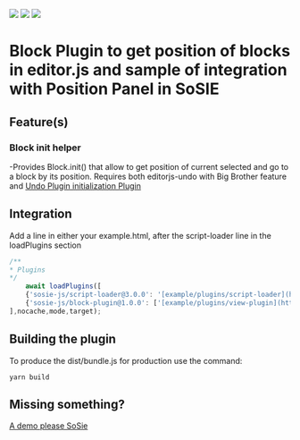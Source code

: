 ![](https://badgen.net/badge/SoS正/0.7.0/f2a) ![](https://badgen.net/badge/editor.js/v2.1.8/blue) ![](https://badgen.net/badge/plugin/v1.0.0/orange) 

# Block Plugin to get position of blocks in editor.js and sample of integration with Position Panel in SoSIE

## Feature(s)

### Block init helper

-Provides Block.init() that allow to get position of current selected and go to a block by its position.
Requires both editorjs-undo with Big Brother feature and [Undo Plugin initialization Plugin](https://github.com/sosie-js/undo-plugin)

 
## Integration

Add a line in  either your example.html, after the script-loader line in the loadPlugins section

```javascript
/**
* Plugins
*/
    await loadPlugins([
    {'sosie-js/script-loader@3.0.0': '[example/plugins/script-loader](https://github.com/sosie-js/script-loader)'}, //virtual , already loaded we keep a version trace here
    {'sosie-js/block-plugin@1.0.0': ['[example/plugins/view-plugin](https://github.com/sosie-js/view-plugin)',['dist/bundle.js','dist/sample.js']]}
],nocache,mode,target);
```

## Building the plugin

To produce the dist/bundle.js for production use the command: 

```shell
yarn build
```

## Missing something?

[A demo please SoSie](http://sosie.sos-productions.com/)

